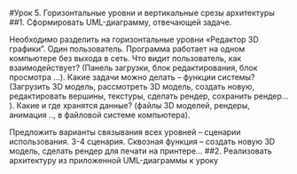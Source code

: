 #Урок 5. Горизонтальные уровни и вертикальные срезы архитектуры
##1. Cформировать UML-диаграмму, отвечающей задаче.

Необходимо разделить на горизонтальные уровни «Редактор 3D графики”. Один пользователь. Программа работает на одном компьютере без выхода в сеть.
Что видит пользователь, как взаимодействует? (Панель загрузки, блок редактирования, блок просмотра …).
Какие задачи можно делать – функции системы? (Загрузить 3D модель, рассмотреть 3D модель, создать новую, редактировать вершины, текстуры, сделать рендер, сохранить рендер… ).
Какие и где хранятся данные? (файлы 3D моделей, рендеры, анимация .., в файловой системе компьютера).

Предложить варианты связывания всех уровней – сценарии использования. 3-4 сценария. Сквозная функция – создать новую 3D модель, сделать рендер для печати на принтере…
##2. Реализовать архитектуру из приложенной UML-диаграммы к уроку
